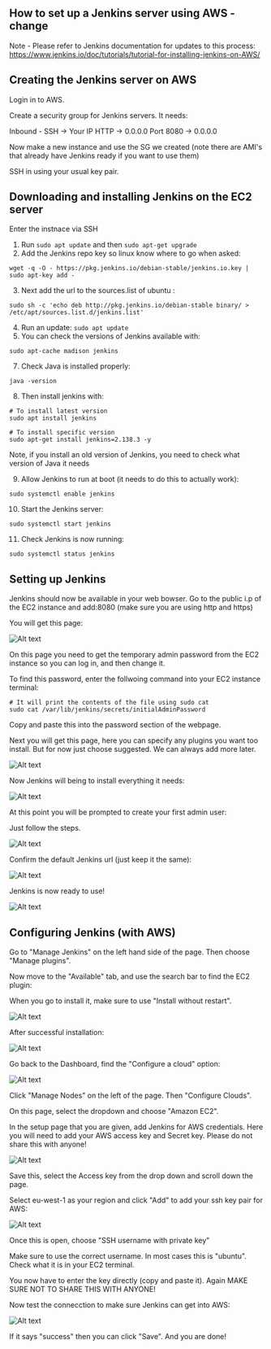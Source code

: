 ## How to set up a Jenkins server using AWS - change

Note - Please refer to Jenkins documentation for updates to this process:
https://www.jenkins.io/doc/tutorials/tutorial-for-installing-jenkins-on-AWS/

## Creating the Jenkins server on AWS

Login in to AWS.

Create a security group for Jenkins servers. It needs:

Inbound - 
SSH -> Your IP
HTTP -> 0.0.0.0
Port 8080 -> 0.0.0.0

Now make a new instance and use the SG we created (note there are AMI's that already have Jenkins ready if you want to use them)

SSH in using your usual key pair.


## Downloading and installing Jenkins on the EC2 server

Enter the instnace via SSH

1. Run `sudo apt update` and then `sudo apt-get upgrade`
2. Add the Jenkins repo key so linux know where to go when asked:
```
wget -q -O - https://pkg.jenkins.io/debian-stable/jenkins.io.key | sudo apt-key add -
``` 
3. Next add the url to the sources.list of ubuntu :
```
sudo sh -c 'echo deb http://pkg.jenkins.io/debian-stable binary/ > /etc/apt/sources.list.d/jenkins.list'
```
4. Run an update: `sudo apt update`
5. You can check the versions of Jenkins available with:
```
sudo apt-cache madison jenkins
```
7. Check Java is installed properly:
```
java -version
```

8. Then install jenkins with:
```
# To install latest version
sudo apt install jenkins

# To install specific version
sudo apt-get install jenkins=2.138.3 -y
```
Note, if you install an old version of Jenkins, you need to check what version of Java it needs

9. Allow Jenkins to run at boot (it needs to do this to actually work):
```
sudo systemctl enable jenkins
```
10. Start the Jenkins server:
```
sudo systemctl start jenkins
```
11. Check Jenkins is now running:
```
sudo systemctl status jenkins
```

## Setting up Jenkins
Jenkins should now be available in your web bowser. Go to the public i.p of the EC2 instance and add:8080 (make sure you are using http and https)

You will get this page:

![Alt text](/images/jenkins-1.jpg "Initial Jenkins screen")

On this page you need to get the temporary admin password from the EC2 instance so you can log in, and then change it. 

To find this password, enter the follwoing command into your EC2 instance terminal:
```
# It will print the contents of the file using sudo cat
sudo cat /var/lib/jenkins/secrets/initialAdminPassword
```

Copy and paste this into the password section of the webpage.

Next you will get this page, here you can specify any plugins you want too install. But for now just choose suggested. We can always add more later.

![Alt text](/images/jenkins-2.jpg "Plugins screen")

Now Jenkins will being to install everything it needs:

![Alt text](/images/jenkins-3.jpg "Installation process")

At this point you will be prompted to create your first admin user:

Just follow the steps.

![Alt text](/images/jenkins-4.jpg "First admin user")

Confirm the default Jenkins url (just keep it the same):

![Alt text](/images/jenkins-5.jpg "Default Jenkins URL")

Jenkins is now ready to use!

![Alt text](/images/jenkins-6.jpg "Default Jenkins URL")

## Configuring Jenkins (with AWS)

Go to "Manage Jenkins" on the left hand side of the page. Then choose "Manage plugins".

Now move to the "Available" tab, and use the search bar to find the EC2 plugin:

When you go to install it, make sure to use "Install without restart".

![Alt text](/images/jenkins-7.jpg "Installing the EC2 plugin")

After successful installation:

![Alt text](/images/jenkins-8.jpg "Plugin installed")

Go back to the Dashboard, find the "Configure a cloud" option:

![Alt text](/images/jenkins-9.jpg "Configure a cloud option")

Click "Manage Nodes" on the left of the page. Then "Configure Clouds".

On this page, select the dropdown and choose "Amazon EC2".

In the setup page that you are given, add Jenkins for AWS credentials. Here you will need to add your AWS access key and Secret key. Please do not share this with anyone!

![Alt text](/images/jenkins-10.jpg "Adding credentials to Jenkins")

Save this, select the Access key from the drop down and scroll down the page.

Select eu-west-1 as your region and click "Add" to add your ssh key pair for AWS:

![Alt text](/images/jenkins-11.jpg "Adding credentials to Jenkins 2")

Once this is open, choose "SSH username with private key"

Make sure to use the correct username. In most cases this is "ubuntu". Check what it is in your EC2 terminal.

You now have to enter the key directly (copy and paste it). Again MAKE SURE NOT TO SHARE THIS WITH ANYONE!

Now test the connecction to make sure Jenkins can get into AWS:

![Alt text](/images/jenkins-12.jpg "Checking AWS connection")

If it says "success" then you can click "Save". And you are done!










